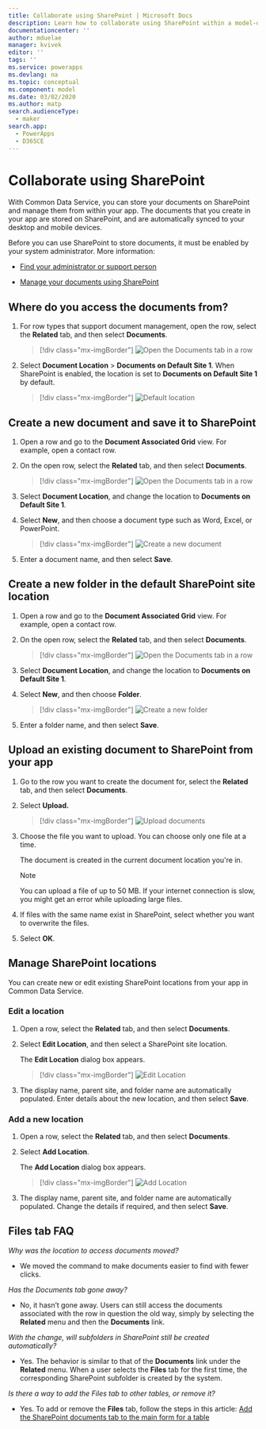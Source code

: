 ```yaml
---
title: Collaborate using SharePoint | Microsoft Docs
description: Learn how to collaborate using SharePoint within a model-driven app
documentationcenter: ''
author: mduelae
manager: kvivek
editor: ''
tags: ''
ms.service: powerapps
ms.devlang: na
ms.topic: conceptual
ms.component: model
ms.date: 03/02/2020
ms.author: matp
search.audienceType: 
  - maker
search.app: 
  - PowerApps
  - D365CE
---
```


# Collaborate using SharePoint 

With Common Data Service, you can store your documents on SharePoint and manage them from within your app. The documents that you create in your app are stored on SharePoint, and are automatically synced to your desktop and mobile devices.

Before you can use SharePoint to store documents, it must be enabled by your system administrator. More information:

-   [Find your administrator or support person](find-admin.md)  

-   [Manage your documents using SharePoint](https://docs.microsoft.com/power-platform/admin/manage-documents-using-sharepoint)  

## Where do you access the documents from?

1. For row types that support document management, open the row, select the **Related** tab, and then select **Documents**.

   > [!div class="mx-imgBorder"]
   > ![Open the Documents tab in a row ](media/onedrive_nav.png "Open the Documents tab in a row")

2. Select **Document Location** > **Documents on Default Site 1**. When SharePoint is enabled, the location is set to  **Documents on Default Site 1** by default.

   > [!div class="mx-imgBorder"]
   > ![Default location](media/sharepoint_defualtsite.png "Default location")


## Create a new document and save it to SharePoint

1. Open a row and go to the **Document Associated Grid** view. For example, open a contact row.

2. On the open row, select the **Related** tab, and then select **Documents**.
 
    > [!div class="mx-imgBorder"]
    > ![Open the Documents tab in a row ](media/onedrive_nav.png "Open the Documents tab in a row")

2. Select **Document Location**, and change the location to **Documents on Default Site 1**.

3. Select **New**, and then choose a document type such as Word, Excel, or PowerPoint.

    > [!div class="mx-imgBorder"]
    > ![Create a new document](media/onedrive_new_doc.png "Create a new document")

4. Enter a document name, and then select **Save**.  

## Create a new folder in the default SharePoint site location

1. Open a row and go to the **Document Associated Grid** view. For example, open a contact row.

2. On the open row, select the **Related** tab, and then select **Documents**.
 
    > [!div class="mx-imgBorder"]
    > ![Open the Documents tab in a row](media/onedrive_nav.png "Open the Documents tab in a row")

2. Select **Document Location**, and change the location to **Documents on Default Site 1**.

3. Select **New**, and then choose **Folder**.

    > [!div class="mx-imgBorder"]
    > ![Create a new folder](media/Sharepoint_new_folder.png "Create a new folder")
    
 4. Enter a folder name, and then select **Save**.  
 
 
 ## Upload an existing document to SharePoint from your app

1. Go to the row you want to create the document for, select the **Related** tab, and then select **Documents**.
 
2. Select **Upload.**

   > [!div class="mx-imgBorder"]
   > ![Upload documents](media/upload_doc.png "Upload documents")

3. Choose the file you want to upload. You can choose only one file at a time.

   The document is created in the current document location you're in.

   > [!Note]
   > You can upload a file of up to 50 MB. If your internet connection is slow, you might get an error while uploading large files.

4. If files with the same name exist in SharePoint, select whether you want to overwrite the files.

5. Select **OK**.

## Manage SharePoint locations

You can create new or edit existing SharePoint locations from your app in Common Data Service.

### Edit a location

1. Open a row, select the **Related** tab, and then select **Documents**.

2. Select **Edit Location**, and then select a SharePoint site location.

   The **Edit Location** dialog box appears.

   > [!div class="mx-imgBorder"]
   > ![Edit Location](media/edit_location.png "Edit Location")

3. The display name, parent site, and folder name are automatically populated. Enter details about the new location, and then select **Save**.

### Add a new location

1. Open a row, select the **Related** tab, and then select **Documents**.

2. Select **Add Location**. 

   The **Add Location** dialog box appears.

   > [!div class="mx-imgBorder"]
   > ![Add Location](media/add_location.png "Add Location")

3. The display name, parent site, and folder name are automatically populated. Change the details if required, and then select **Save**.

## Files tab FAQ

*Why was the location to access documents moved?* 
- We moved the command to make documents easier to find with fewer clicks.

*Has the Documents tab gone away?*
- No, it hasn’t gone away. Users can still access the documents associated with the row in question the old way, simply by selecting the **Related** menu and then the **Documents** link.

*With the change, will subfolders in SharePoint still be created automatically?*
- Yes. The behavior is similar to that of the **Documents** link under the **Related** menu. When a user selects the **Files** tab for the first time, the corresponding SharePoint subfolder is created by the system. 

*Is there a way to add the Files tab to other tables, or remove it?*
- Yes. To add or remove the **Files** tab, follow the steps in this article: [Add the SharePoint documents tab to the main form for a table](../maker/model-driven-apps/add-documents-tab-entity-main-form.md)  
